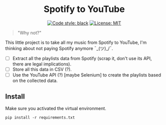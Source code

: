 <h1 align="center">Spotify to YouTube</h1>

<p align="center">
    <a href="https://github.com/psf/black"><img alt="Code style: black" src="https://img.shields.io/badge/code%20style-black-black.svg"></a>
    <a href="https://opensource.org/licenses/MIT"><img alt="License: MIT" src="https://img.shields.io/badge/License-MIT-yellow.svg"></a>
</p>

> "Why not?"

This little project is to take all my music from Spotify to YouTube, I'm thinking about not paying Spotify anymore ¯\_(ツ)_/¯.

- [ ] Extract all the playlists data from Spotify (scrap it, don't use its API, there are legal implications).
- [ ] Store all this data in CSV (?).
- [ ] Use the YouTube API (?) [maybe Selenium] to create the playlists based on the collected data.

## Install

Make sure you activated the virtual environment.

`pip install -r requirements.txt`

